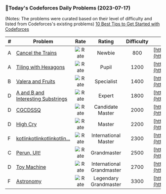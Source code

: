 ### 🌟Today's Codeforces Daily Problems (2023-07-17)
(Notes: The problems were curated based on their level of difficulty and listed from Codeforces's existing problems)
[10 Best Tips to Get Started with Codeforces](https://github.com/ika9810/Codeforces-Daily-Problems/blob/main/10%20Best%20Tips%20to%20Get%20Started%20with%20Codeforces.md)

| # | Problem | Rate| Rating | Difficulty | Contest |
|---| ----- | :--------: | :----------: | :----------: | ---------- |
|A|[Cancel the Trains](https://codeforces.com/contest/1453/problem/A)|![Rate](https://img.shields.io/badge/Newbie-800-lightgrey)|Newbie|800|[https://codeforces.com/contest/1453](https://codeforces.com/contest/1453)|
|A|[Tiling with Hexagons](https://codeforces.com/contest/216/problem/A)|![Rate](https://img.shields.io/badge/Pupil-1200-brightgreen)|Pupil|1200|[https://codeforces.com/contest/216](https://codeforces.com/contest/216)|
|B|[Valera and Fruits](https://codeforces.com/contest/441/problem/B)|![Rate](https://img.shields.io/badge/Specialist-1400-9cf)|Specialist|1400|[https://codeforces.com/contest/441](https://codeforces.com/contest/441)|
|D|[A and B and Interesting Substrings](https://codeforces.com/contest/519/problem/D)|![Rate](https://img.shields.io/badge/Expert-1800-blue)|Expert|1800|[https://codeforces.com/contest/519](https://codeforces.com/contest/519)|
|D|[CGCDSSQ](https://codeforces.com/contest/475/problem/D)|![Rate](https://img.shields.io/badge/Candidate%20Master-2000-blueviolet)|Candidate Master|2000|[https://codeforces.com/contest/475](https://codeforces.com/contest/475)|
|D|[High Cry](https://codeforces.com/contest/875/problem/D)|![Rate](https://img.shields.io/badge/Master-2200-orange)|Master|2200|[https://codeforces.com/contest/875](https://codeforces.com/contest/875)|
|F|[kotlinkotlinkotlinkotlin...](https://codeforces.com/contest/1211/problem/F)|![Rate](https://img.shields.io/badge/International%20Master-2300-orange)|International Master|2300|[https://codeforces.com/contest/1211](https://codeforces.com/contest/1211)|
|C|[Perun, Ult!](https://codeforces.com/contest/912/problem/C)|![Rate](https://img.shields.io/badge/Grandmaster-2500-red)|Grandmaster|2500|[https://codeforces.com/contest/912](https://codeforces.com/contest/912)|
|D|[Toy Machine](https://codeforces.com/contest/1817/problem/D)|![Rate](https://img.shields.io/badge/International%20Grandmaster-2700-red)|International Grandmaster|2700|[https://codeforces.com/contest/1817](https://codeforces.com/contest/1817)|
|F|[Astronomy](https://codeforces.com/contest/949/problem/F)|![Rate](https://img.shields.io/badge/Legendary%20Grandmaster-3300-red)|Legendary Grandmaster|3300|[https://codeforces.com/contest/949](https://codeforces.com/contest/949)|

